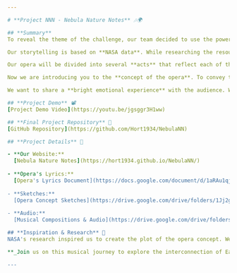 ```yaml
---

# **Project NNN - Nebula Nature Notes** 🎶🌍

## **Summary**
To reveal the theme of the challenge, our team decided to use the power of **music art**. We were inspired by the experience of **opera houses** that create eco-operas and sets from recycled materials. The concept of our musical piece aims to **touch the hearts** of people who love art but have not often thought about the connection between different systems on Earth.

Our storytelling is based on **NASA data**. While researching the resources, we discovered the interconnectedness of such things as **fast fashion**, **ocean pollution**, **climate change**, **worsening living conditions** in developing countries, and **geopolitical conflicts**.

Our opera will be divided into several **acts** that reflect each of these systems. To demonstrate the connection between these systems and the impact of humans, the plot of our opera has **branches**. This makes our audiovisual product **interactive**, as different choices of the viewer will affect the ending, just as it happens in real life.

Now we are introducing you to the **concept of the opera**. To convey the atmosphere of the project, we used modern content generation tools. Two key arias and musical transitions written by our concept author are now fully ready.

We want to share a **bright emotional experience** with the audience. We dream that our project will be physically realized, and not just exist as an interactive web series.

## **Project Demo** 📽️
[Project Demo Video](https://youtu.be/jgsggr3H1ww)

## **Final Project Repository** 🔗
[GitHub Repository](https://github.com/Hort1934/NebulaNN)

## **Project Details** 📑

- **Our Website:** 
  [Nebula Nature Notes](https://hort1934.github.io/NebulaNN/)
  
- **Opera's Lyrics:**
  [Opera's Lyrics Document](https://docs.google.com/document/d/1aRAu1qjex1x1wrb0smEoLJAMeTvQW7ZCssUi6PAB3x4/edit?usp=sharing)
  
- **Sketches:**
  [Opera Concept Sketches](https://drive.google.com/drive/folders/1Jj2goRtzHDCr0wivOc8R8jo0QydY1NqU?usp=sharing)
  
- **Audio:**
  [Musical Compositions & Audio](https://drive.google.com/drive/folders/11Bvym8oeVQYyMNLX1KEf-hKuKbCod8Pp?usp=sharing)

## **Inspiration & Research** 🔭
NASA's research inspired us to create the plot of the opera concept. We were impressed by certain data, so we decided to show it in the form of musical compositions.

**_Join us on this musical journey to explore the interconnection of Earth's systems and the impact of human activities._**

---
```

